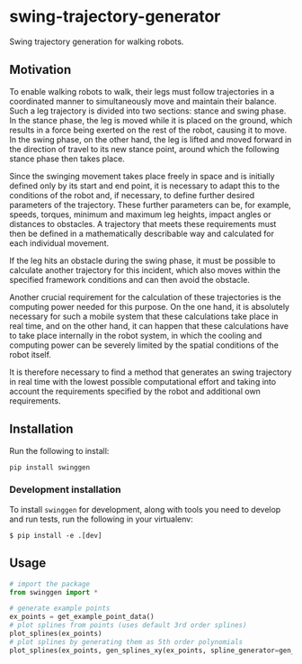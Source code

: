 # swing-trajectory-generator
Swing trajectory generation for walking robots.


## Motivation
To enable walking robots to walk, their legs must follow trajectories in a coordinated manner to simultaneously move and maintain their balance.
Such a leg trajectory is divided into two sections: stance and swing phase.
In the stance phase, the leg is moved while it is placed on the ground, which results in a force being exerted on the rest of the robot, causing it to move.
In the swing phase, on the other hand, the leg is lifted and moved forward in the direction of travel to its new stance point, around which the following stance phase then takes place.

Since the swinging movement takes place freely in space and is initially defined only by its start and end point, it is necessary to adapt this to the conditions of the robot and, if necessary, to define further desired parameters of the trajectory.
These further parameters can be, for example, speeds, torques, minimum and maximum leg heights, impact angles or distances to obstacles.
A trajectory that meets these requirements must then be defined in a mathematically describable way and calculated for each individual movement.

If the leg hits an obstacle during the swing phase, it must be possible to calculate another trajectory for this incident, which also moves within the specified framework conditions and can then avoid the obstacle.

Another crucial requirement for the calculation of these trajectories is the computing power needed for this purpose. On the one hand, it is absolutely necessary for such a mobile system that these calculations take place in real time, and on the other hand, it can happen that these calculations have to take place internally in the robot system, in which the cooling and computing power can be severely limited by the spatial conditions of the robot itself.

It is therefore necessary to find a method that generates an swing trajectory in real time with the lowest possible computational effort and taking into account the requirements specified by the robot and additional own requirements. 

## Installation
Run the following to install:

```shell
pip install swinggen
```

### Development installation
To install `swinggen` for development, along with tools you need to develop and run tests, run the following in your virtualenv:
```shell
$ pip install -e .[dev]
```


## Usage

```python
# import the package
from swinggen import *

# generate example points
ex_points = get_example_point_data()
# plot splines from points (uses default 3rd order splines)
plot_splines(ex_points)
# plot splines by generating them as 5th order polynomials
plot_splines(ex_points, gen_splines_xy(ex_points, spline_generator=gen_spline_5))
```